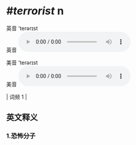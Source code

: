 # ***\#terrorist*** n
英音 'terərɪst  
英音
<audio src="./media/terrorist1.aac" controls="controls"></audio>

美音 'terərɪst  
美音
<audio src="./media/terrorist2.aac" controls="controls"></audio>



| 词频 1 |  

英文释义
---
### 1.**恐怖分子**  


